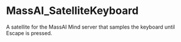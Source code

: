 # MassAI_SatelliteKeyboard
A satellite for the MassAI Mind server that samples the keyboard until Escape is pressed.
